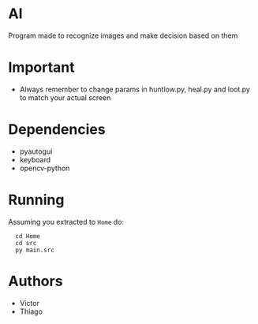 # AI
Program made to recognize images and make decision based on them

# Important

* Always remember to change params in huntlow.py, heal.py and loot.py to match your actual screen

# Dependencies

* pyautogui
* keyboard
* opencv-python

# Running

Assuming you extracted to <code>Home</code> do: 
```
  cd Home
  cd src
  py main.src
```

# Authors

* Victor
* Thiago
